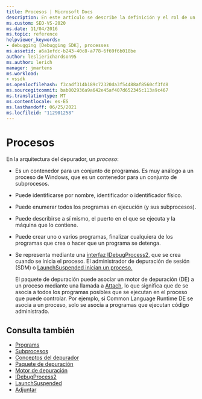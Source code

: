 ```yaml
---
title: Procesos | Microsoft Docs
description: En este artículo se describe la definición y el rol de un proceso en la arquitectura del depurador en Visual Studio.
ms.custom: SEO-VS-2020
ms.date: 11/04/2016
ms.topic: reference
helpviewer_keywords:
- debugging [Debugging SDK], processes
ms.assetid: a6a1efdc-b243-40c8-a778-6f69f6b018be
author: leslierichardson95
ms.author: lerich
manager: jmartens
ms.workload:
- vssdk
ms.openlocfilehash: f3cadf314b189c72320da3f54488af8560cf3fd8
ms.sourcegitcommit: bab002936a9a642e45af407d652345c113a9c467
ms.translationtype: MT
ms.contentlocale: es-ES
ms.lasthandoff: 06/25/2021
ms.locfileid: "112901258"
---
```

# <a name="processes"></a>Procesos
En la arquitectura del depurador, un *proceso*:

- Es un contenedor para un conjunto de programas. Es muy análogo a un proceso de Windows, que es un contenedor para un conjunto de subprocesos.

- Puede identificarse por nombre, identificador o identificador físico.

- Puede enumerar todos los programas en ejecución (y sus subprocesos).

- Puede describirse a sí mismo, el puerto en el que se ejecuta y la máquina que lo contiene.

- Puede crear uno o varios programas, finalizar cualquiera de los programas que crea o hacer que un programa se detenga.

- Se representa mediante una [interfaz IDebugProcess2,](../../extensibility/debugger/reference/idebugprocess2.md) que se crea cuando se inicia el proceso. El administrador de depuración de sesión (SDM) o [LaunchSuspended inician un proceso.](../../extensibility/debugger/reference/idebugenginelaunch2-launchsuspended.md)

  El paquete de depuración puede asociar un motor de depuración (DE) a un proceso mediante una llamada a [Attach](../../extensibility/debugger/reference/idebugprocess2-attach.md), lo que significa que de se asocia a todos los programas posibles que se ejecutan en el proceso que puede controlar. Por ejemplo, si Common Language Runtime DE se asocia a un proceso, solo se asocia a programas que ejecutan código administrado.

## <a name="see-also"></a>Consulta también
- [Programs](../../extensibility/debugger/programs.md)
- [Subprocesos](../../extensibility/debugger/threads.md)
- [Conceptos del depurador](../../extensibility/debugger/debugger-concepts.md)
- [Paquete de depuración](../../extensibility/debugger/debug-package.md)
- [Motor de depuración](../../extensibility/debugger/debug-engine.md)
- [IDebugProcess2](../../extensibility/debugger/reference/idebugprocess2.md)
- [LaunchSuspended](../../extensibility/debugger/reference/idebugenginelaunch2-launchsuspended.md)
- [Adjuntar](../../extensibility/debugger/reference/idebugprocess2-attach.md)

